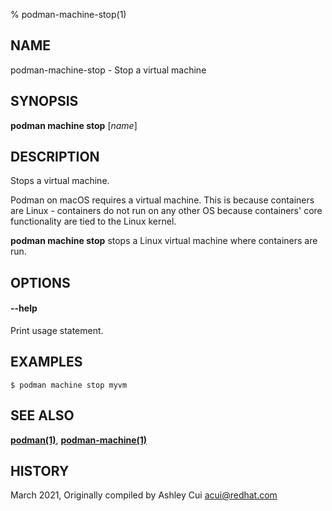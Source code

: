 % podman-machine-stop(1)

## NAME
podman\-machine\-stop - Stop a virtual machine

## SYNOPSIS
**podman machine stop** [*name*]

## DESCRIPTION

Stops a virtual machine.

Podman on macOS requires a virtual machine. This is because containers are Linux -
containers do not run on any other OS because containers' core functionality are
tied to the Linux kernel.

**podman machine stop** stops a Linux virtual machine where containers are run.

## OPTIONS

#### **--help**

Print usage statement.

## EXAMPLES

```
$ podman machine stop myvm
```

## SEE ALSO
**[podman(1)](podman.1.md)**, **[podman-machine(1)](podman-machine.1.md)**

## HISTORY
March 2021, Originally compiled by Ashley Cui <acui@redhat.com>
